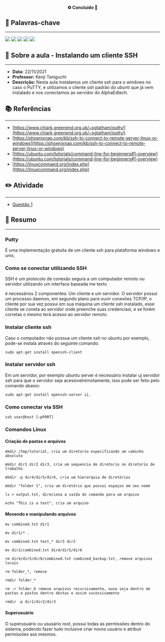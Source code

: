 <h4 align="center"> 
♻️ Concluído 🚀
</h4>

## 🔑 Palavras-chave
---

![](https://img.shields.io/static/v1?label&message=SSH&color=red)
![](https://img.shields.io/static/v1?label&message=Cliente&color=blue)
![](https://img.shields.io/static/v1?label&message=Servidor&color=yellow)
![](https://img.shields.io/static/v1?label&message=Putty&color=grey)
![](https://img.shields.io/static/v1?label&message=Commands_File&color=pink)

## 📖 Sobre a aula - Instalando um cliente SSH
---

-  **Data:** 22/11/2021
-  **Professor:** Kenji Taniguchi
-  **Descrição:** Nesta aula instalamos um cliente ssh para o windows no caso o PuTTY, e utilizamos o cliente ssh padrão do ubunti que já vem instalado e nos conectamos ao servidor do AlphaEdtech.

## 📚 Referências
---

- [https://www.chiark.greenend.org.uk/~sgtatham/putty/](https://www.chiark.greenend.org.uk/~sgtatham/putty/)
- [https://phoenixnap.com/kb/ssh-to-connect-to-remote-server-linux-or-windows](https://phoenixnap.com/kb/ssh-to-connect-to-remote-server-linux-or-windows)
- [https://ubuntu.com/tutorials/command-line-for-beginners#1-overview](https://ubuntu.com/tutorials/command-line-for-beginners#1-overview)
- [https://linuxcommand.org/index.php](https://linuxcommand.org/index.php)

## ✏️ Atividade
---

- [Questão 1](questao-1/README.md)

## 📒 Resumo
---

### Putty

É uma implementação gratuita de um cliente ssh para plataforma windows e unix, 

### Como se conectar utilizando SSH

SSH é um protocolo de conexão segura a um computador remoto ou servidor utilizando um interface baseada me texto

é necessários 2 componentes: Um cliente e um servidor. O servidor possui um processo daemon, em segundo plano para ouvir conexões TCP/IP, o cliente por sua vez possui em sua máquina um cliente ssh instalado, esse cliente se coneta ao servidor onde preenche suas credenciasi, e se forém corretas o mesmo terá acesso ao servidor remoto.

### Instalar cliente ssh

Caso o computador não possua um cliente ssh no ubuntu por exemplo, pode-se instala através do seguinte comando:

```
sudo apt-get install openssh-client
```

### Instalar servidor ssh

Em um servidor, por exemplo ubuntu server é necessário instalar uj servidor ssh para que o servidor seja acessivelremotamente, isso pode ser feito pelo comando abaixo:

```
sudo apt-get install openssh-server ii.
```

### Como conectar via SSH

```
ssh user@host [–pPORT]  
```

### Comandos Linux

#### Criação de pastas e arquivos

```
mkdir /tmp/tutorial, cria um diretorio especificando um caminho absoluto

mkdir dir1 dir2 dir3, cria um sequencia de diretorio no diretorio de trabalho

mkdir -p dir4/dir5/dir6, cria um hierarquia de diretórios

mkdir "folder 1", cria um diretório que possui espaços em seu nome
```

```
ls > output.txt, direciona a saída do comando para um arquivo

echo "This is a test", cria um arquivo
```

#### Movendo e manipulando arquivos

```
mv combined.txt dir1

mv dir1/* .

mv combined.txt test_* dir3 dir2

mv dir2/combined.txt dir4/dir5/dir6
```

```
rm dir4/dir5/dir6/combined.txt combined_backup.txt, remove arquivos locais

rm folder_*, remove 

rmdir folder_*

rm -r folder_6 remove arquivos recursivamente, ouse seja dentro de pastas e pastas dentro destas e assim sucessivamente

rmdir -p dir1/dir2/dir3
```

#### Superusuário

O superusuário ou ususário root, possui todas as permissões dentro do sistema, podendo fazer tudo inclusive criar novos usuário e atribuir permissões aos mesmos.

